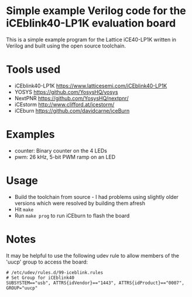 # Simple example Verilog code for the iCEblink40-LP1K evaluation board

This is a simple example program for the Lattice iCE40-LP1K written in Verilog and built using the open source toolchain.

# Tools used
* iCEblink40-LP1K https://www.latticesemi.com/iCEblink40-LP1K
* YOSYS https://github.com/YosysHQ/yosys
* NextPNR https://github.com/YosysHQ/nextpnr/
* iCEstorm http://www.clifford.at/icestorm/
* iCEburn https://github.com/davidcarne/iceBurn

# Examples
* counter: Binary counter on the 4 LEDs
* pwm: 26 kHz, 5-bit PWM ramp on an LED

# Usage
* Build the toolchain from source - I had problems using slightly older versions which were resolved by building them afresh
* Hit `make`
* Run `make prog` to run iCEburn to flash the board

# Notes
It may be helpful to use the following udev rule to allow members of the 'uucp' group to access the board:
```
# /etc/udev/rules.d/99-iceblink.rules
# Set Group for iCEblink40
SUBSYSTEM=="usb", ATTRS{idVendor}=="1443", ATTRS{idProduct}=="0007", GROUP="uucp"
```
